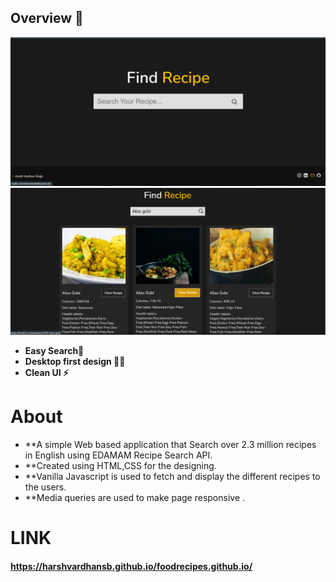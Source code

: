 ## Overview 👀

![](./cover.png)
![](./cover1.png)

- **Easy Search🧐**
- **Desktop first design ✌🏻**
- **Clean UI ⚡**

# About
 - **A simple Web based application that Search over 2.3 million recipes in English using EDAMAM Recipe Search API. 
 - **Created using HTML,CSS for the designing.
 - **Vanilla Javascript is used to fetch and display the different recipes to the users.
 - **Media queries are used to make page responsive .



# LINK
#### https://harshvardhansb.github.io/foodrecipes.github.io/
